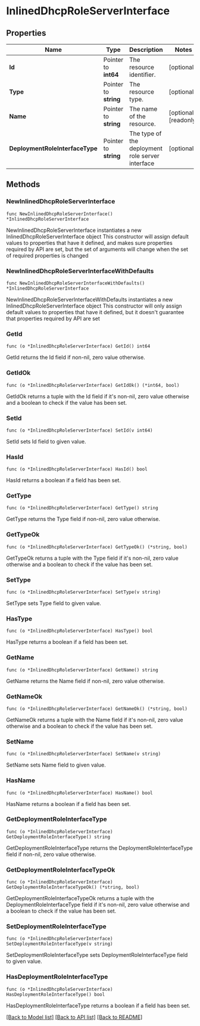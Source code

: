 # InlinedDhcpRoleServerInterface

## Properties

Name | Type | Description | Notes
------------ | ------------- | ------------- | -------------
**Id** | Pointer to **int64** | The resource identifier. | [optional] 
**Type** | Pointer to **string** | The resource type. | [optional] 
**Name** | Pointer to **string** | The name of the resource. | [optional] [readonly] 
**DeploymentRoleInterfaceType** | Pointer to **string** | The type of the deployment role server interface | [optional] 

## Methods

### NewInlinedDhcpRoleServerInterface

`func NewInlinedDhcpRoleServerInterface() *InlinedDhcpRoleServerInterface`

NewInlinedDhcpRoleServerInterface instantiates a new InlinedDhcpRoleServerInterface object
This constructor will assign default values to properties that have it defined,
and makes sure properties required by API are set, but the set of arguments
will change when the set of required properties is changed

### NewInlinedDhcpRoleServerInterfaceWithDefaults

`func NewInlinedDhcpRoleServerInterfaceWithDefaults() *InlinedDhcpRoleServerInterface`

NewInlinedDhcpRoleServerInterfaceWithDefaults instantiates a new InlinedDhcpRoleServerInterface object
This constructor will only assign default values to properties that have it defined,
but it doesn't guarantee that properties required by API are set

### GetId

`func (o *InlinedDhcpRoleServerInterface) GetId() int64`

GetId returns the Id field if non-nil, zero value otherwise.

### GetIdOk

`func (o *InlinedDhcpRoleServerInterface) GetIdOk() (*int64, bool)`

GetIdOk returns a tuple with the Id field if it's non-nil, zero value otherwise
and a boolean to check if the value has been set.

### SetId

`func (o *InlinedDhcpRoleServerInterface) SetId(v int64)`

SetId sets Id field to given value.

### HasId

`func (o *InlinedDhcpRoleServerInterface) HasId() bool`

HasId returns a boolean if a field has been set.

### GetType

`func (o *InlinedDhcpRoleServerInterface) GetType() string`

GetType returns the Type field if non-nil, zero value otherwise.

### GetTypeOk

`func (o *InlinedDhcpRoleServerInterface) GetTypeOk() (*string, bool)`

GetTypeOk returns a tuple with the Type field if it's non-nil, zero value otherwise
and a boolean to check if the value has been set.

### SetType

`func (o *InlinedDhcpRoleServerInterface) SetType(v string)`

SetType sets Type field to given value.

### HasType

`func (o *InlinedDhcpRoleServerInterface) HasType() bool`

HasType returns a boolean if a field has been set.

### GetName

`func (o *InlinedDhcpRoleServerInterface) GetName() string`

GetName returns the Name field if non-nil, zero value otherwise.

### GetNameOk

`func (o *InlinedDhcpRoleServerInterface) GetNameOk() (*string, bool)`

GetNameOk returns a tuple with the Name field if it's non-nil, zero value otherwise
and a boolean to check if the value has been set.

### SetName

`func (o *InlinedDhcpRoleServerInterface) SetName(v string)`

SetName sets Name field to given value.

### HasName

`func (o *InlinedDhcpRoleServerInterface) HasName() bool`

HasName returns a boolean if a field has been set.

### GetDeploymentRoleInterfaceType

`func (o *InlinedDhcpRoleServerInterface) GetDeploymentRoleInterfaceType() string`

GetDeploymentRoleInterfaceType returns the DeploymentRoleInterfaceType field if non-nil, zero value otherwise.

### GetDeploymentRoleInterfaceTypeOk

`func (o *InlinedDhcpRoleServerInterface) GetDeploymentRoleInterfaceTypeOk() (*string, bool)`

GetDeploymentRoleInterfaceTypeOk returns a tuple with the DeploymentRoleInterfaceType field if it's non-nil, zero value otherwise
and a boolean to check if the value has been set.

### SetDeploymentRoleInterfaceType

`func (o *InlinedDhcpRoleServerInterface) SetDeploymentRoleInterfaceType(v string)`

SetDeploymentRoleInterfaceType sets DeploymentRoleInterfaceType field to given value.

### HasDeploymentRoleInterfaceType

`func (o *InlinedDhcpRoleServerInterface) HasDeploymentRoleInterfaceType() bool`

HasDeploymentRoleInterfaceType returns a boolean if a field has been set.


[[Back to Model list]](../README.md#documentation-for-models) [[Back to API list]](../README.md#documentation-for-api-endpoints) [[Back to README]](../README.md)


